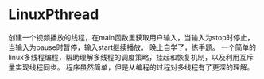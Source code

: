 # LinuxPthread
创建一个视频播放的线程，在main函数里获取用户输入，当输入为stop时停止，当输入为pause时暂停，输入start继续播放。
晚上自学了，练手题。
一个简单的linux多线程编程，帮助理解多线程的调度策略，挂起和恢复机制，以及利用互斥量实现线程同步。
程序虽然简单，但是从编程的过程对多线程有了更深的理解。
